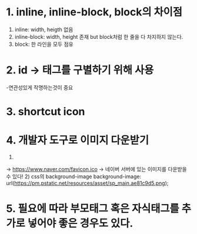 # 1. inline, inline-block, block의 차이점
1) inline: width, heigth 없음
2) inline-block: width, height 존재 but block처럼 한 줄을 다 차지하지 않는다.
3) block: 한 라인을 모두 점유

# 2. id -> 태그를 구별하기 위해 사용
-연관성있게 작명하는것이 중요

# 3. shortcut icon

# 4. 개발자 도구로 이미지 다운받기
1) <link rel="shortcut icon" type="image/x-icon" href="/favicon.ico?1">
-> https://www.naver.com/favicon.ico
-> 네이버 서버에 있는 이미지를 다운받을 수 있다!
2) css의 background-image
background-image: url(https://pm.pstatic.net/resources/asset/sp_main.ae81c9d5.png);

# 5. 필요에 따라 부모태그 혹은 자식태그를 추가로 넣어야 좋은 경우도 있다.

